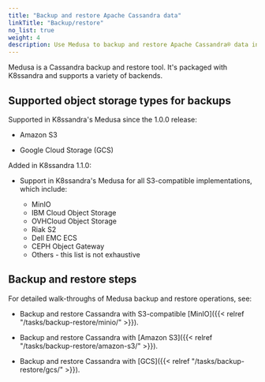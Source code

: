 ```yaml
---
title: "Backup and restore Apache Cassandra data"
linkTitle: "Backup/restore"
no_list: true
weight: 4
description: Use Medusa to backup and restore Apache Cassandra® data in Kubernetes.
---
```


Medusa is a Cassandra backup and restore tool. It's packaged with K8ssandra and supports a variety of backends. 

## Supported object storage types for backups

Supported in K8ssandra's Medusa since the 1.0.0 release:

* Amazon S3  

* Google Cloud Storage (GCS)

Added in K8ssandra 1.1.0:

* Support in K8ssandra's Medusa for all S3-compatible implementations, which include:

  * MinIO 
  * IBM Cloud Object Storage
  * OVHCloud Object Storage
  * Riak S2
  * Dell EMC ECS
  * CEPH Object Gateway
  * Others - this list is not exhaustive

## Backup and restore steps

For detailed walk-throughs of Medusa backup and restore operations, see:

* Backup and restore Cassandra with S3-compatible [MinIO]({{< relref "/tasks/backup-restore/minio/" >}}).

* Backup and restore Cassandra with [Amazon S3]({{< relref "/tasks/backup-restore/amazon-s3/" >}}).

* Backup and restore Cassandra with [GCS]({{< relref "/tasks/backup-restore/gcs/" >}}).